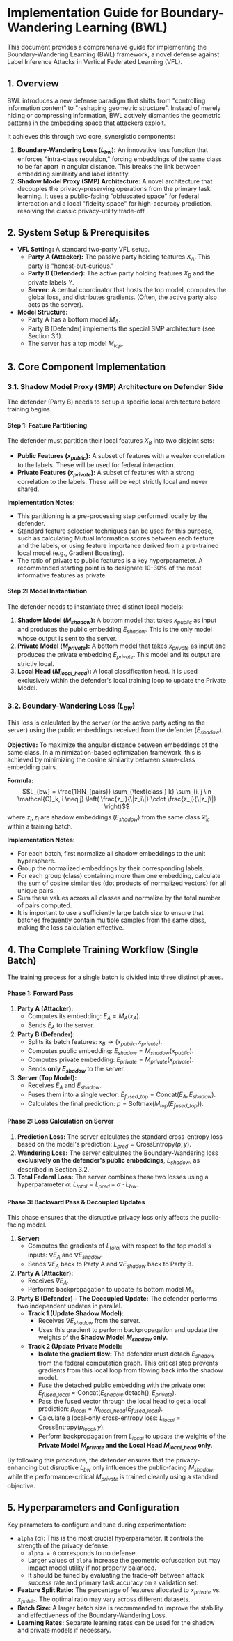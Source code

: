 # Implementation Guide for Boundary-Wandering Learning (BWL)

This document provides a comprehensive guide for implementing the Boundary-Wandering Learning (BWL) framework, a novel defense against Label Inference Attacks in Vertical Federated Learning (VFL).

## 1. Overview

BWL introduces a new defense paradigm that shifts from "controlling information content" to "reshaping geometric structure". Instead of merely hiding or compressing information, BWL actively dismantles the geometric patterns in the embedding space that attackers exploit.

It achieves this through two core, synergistic components:
1.  **Boundary-Wandering Loss ($L_{bw}$):** An innovative loss function that enforces "intra-class repulsion," forcing embeddings of the same class to be far apart in angular distance. This breaks the link between embedding similarity and label identity.
2.  **Shadow Model Proxy (SMP) Architecture:** A novel architecture that decouples the privacy-preserving operations from the primary task learning. It uses a public-facing "obfuscated space" for federal interaction and a local "fidelity space" for high-accuracy prediction, resolving the classic privacy-utility trade-off.

## 2. System Setup & Prerequisites

-   **VFL Setting:** A standard two-party VFL setup.
    -   **Party A (Attacker):** The passive party holding features $X_A$. This party is "honest-but-curious."
    -   **Party B (Defender):** The active party holding features $X_B$ and the private labels $Y$.
    -   **Server:** A central coordinator that hosts the top model, computes the global loss, and distributes gradients. (Often, the active party also acts as the server).
-   **Model Structure:**
    -   Party A has a bottom model $M_A$.
    -   Party B (Defender) implements the special SMP architecture (see Section 3.1).
    -   The server has a top model $M_{top}$.

## 3. Core Component Implementation

### 3.1. Shadow Model Proxy (SMP) Architecture on Defender Side

The defender (Party B) needs to set up a specific local architecture before training begins.

#### Step 1: Feature Partitioning

The defender must partition their local features $X_B$ into two disjoint sets:
-   **Public Features ($x_{public}$):** A subset of features with a weaker correlation to the labels. These will be used for federal interaction.
-   **Private Features ($x_{private}$):** A subset of features with a strong correlation to the labels. These will be kept strictly local and never shared.

**Implementation Notes:**
-   This partitioning is a pre-processing step performed locally by the defender.
-   Standard feature selection techniques can be used for this purpose, such as calculating Mutual Information scores between each feature and the labels, or using feature importance derived from a pre-trained local model (e.g., Gradient Boosting).
-   The ratio of private to public features is a key hyperparameter. A recommended starting point is to designate 10-30% of the most informative features as private.

#### Step 2: Model Instantiation

The defender needs to instantiate three distinct local models:
1.  **Shadow Model ($M_{shadow}$):** A bottom model that takes $x_{public}$ as input and produces the public embedding $E_{shadow}$. This is the only model whose output is sent to the server.
2.  **Private Model ($M_{private}$):** A bottom model that takes $x_{private}$ as input and produces the private embedding $E_{private}$. This model and its output are strictly local.
3.  **Local Head ($M_{local\_head}$):** A local classification head. It is used exclusively within the defender's local training loop to update the Private Model.

### 3.2. Boundary-Wandering Loss ($L_{bw}$)

This loss is calculated by the server (or the active party acting as the server) using the public embeddings received from the defender ($E_{shadow}$).

**Objective:** To maximize the angular distance between embeddings of the same class. In a minimization-based optimization framework, this is achieved by minimizing the cosine similarity between same-class embedding pairs.

**Formula:**
$$L_{bw} = \frac{1}{N_{pairs}} \sum_{\text{class } k} \sum_{i, j \in \mathcal{C}_k, i \neq j} \left( \frac{z_i}{\|z_i\|} \cdot \frac{z_j}{\|z_j\|} \right)$$
where $z_i, z_j$ are shadow embeddings ($E_{shadow}$) from the same class $\mathcal{C}_k$ within a training batch.

**Implementation Notes:**
-   For each batch, first normalize all shadow embeddings to the unit hypersphere.
-   Group the normalized embeddings by their corresponding labels.
-   For each group (class) containing more than one embedding, calculate the sum of cosine similarities (dot products of normalized vectors) for all unique pairs.
-   Sum these values across all classes and normalize by the total number of pairs computed.
-   It is important to use a sufficiently large batch size to ensure that batches frequently contain multiple samples from the same class, making the loss calculation effective.

## 4. The Complete Training Workflow (Single Batch)

The training process for a single batch is divided into three distinct phases.

#### **Phase 1: Forward Pass**

1.  **Party A (Attacker):**
    -   Computes its embedding: $E_A = M_A(x_A)$.
    -   Sends $E_A$ to the server.
2.  **Party B (Defender):**
    -   Splits its batch features: $x_B \rightarrow (x_{public}, x_{private})$.
    -   Computes public embedding: $E_{shadow} = M_{shadow}(x_{public})$.
    -   Computes private embedding: $E_{private} = M_{private}(x_{private})$.
    -   Sends **only $E_{shadow}$** to the server.
3.  **Server (Top Model):**
    -   Receives $E_A$ and $E_{shadow}$.
    -   Fuses them into a single vector: $E_{fused\_top} = \text{Concat}(E_A, E_{shadow})$.
    -   Calculates the final prediction: $p = \text{Softmax}(M_{top}(E_{fused\_top}))$.

#### **Phase 2: Loss Calculation on Server**

1.  **Prediction Loss:** The server calculates the standard cross-entropy loss based on the model's prediction: $L_{pred} = \text{CrossEntropy}(p, y)$.
2.  **Wandering Loss:** The server calculates the Boundary-Wandering loss **exclusively on the defender's public embeddings**, $E_{shadow}$, as described in Section 3.2.
3.  **Total Federal Loss:** The server combines these two losses using a hyperparameter $\alpha$: $L_{total} = L_{pred} + \alpha \cdot L_{bw}$.

#### **Phase 3: Backward Pass & Decoupled Updates**

This phase ensures that the disruptive privacy loss only affects the public-facing model.

1.  **Server:**
    -   Computes the gradients of $L_{total}$ with respect to the top model's inputs: $\nabla E_A$ and $\nabla E_{shadow}$.
    -   Sends $\nabla E_A$ back to Party A and $\nabla E_{shadow}$ back to Party B.
2.  **Party A (Attacker):**
    -   Receives $\nabla E_A$.
    -   Performs backpropagation to update its bottom model $M_A$.
3.  **Party B (Defender) - The Decoupled Update:** The defender performs two independent updates in parallel.
    -   **Track 1 (Update Shadow Model):**
        -   Receives $\nabla E_{shadow}$ from the server.
        -   Uses this gradient to perform backpropagation and update the weights of the **Shadow Model $M_{shadow}$ only**.
    -   **Track 2 (Update Private Model):**
        -   **Isolate the gradient flow:** The defender must detach $E_{shadow}$ from the federal computation graph. This critical step prevents gradients from this local loop from flowing back into the shadow model.
        -   Fuse the detached public embedding with the private one: $E_{fused\_local} = \text{Concat}(E_{shadow}.\text{detach}(), E_{private})$.
        -   Pass the fused vector through the local head to get a local prediction: $p_{local} = M_{local\_head}(E_{fused\_local})$.
        -   Calculate a local-only cross-entropy loss: $L_{local} = \text{CrossEntropy}(p_{local}, y)$.
        -   Perform backpropagation from $L_{local}$ to update the weights of the **Private Model $M_{private}$ and the Local Head $M_{local\_head}$ only**.

By following this procedure, the defender ensures that the privacy-enhancing but disruptive $L_{bw}$ only influences the public-facing $M_{shadow}$, while the performance-critical $M_{private}$ is trained cleanly using a standard objective.

## 5. Hyperparameters and Configuration

Key parameters to configure and tune during experimentation:

-   `alpha` ($\alpha$): This is the most crucial hyperparameter. It controls the strength of the privacy defense.
    -   `alpha = 0` corresponds to no defense.
    -   Larger values of `alpha` increase the geometric obfuscation but may impact model utility if not properly balanced.
    -   It should be tuned by evaluating the trade-off between attack success rate and primary task accuracy on a validation set.
-   **Feature Split Ratio:** The percentage of features allocated to $x_{private}$ vs. $x_{public}$. The optimal ratio may vary across different datasets.
-   **Batch Size:** A larger batch size is recommended to improve the stability and effectiveness of the Boundary-Wandering Loss.
-   **Learning Rates:** Separate learning rates can be used for the shadow and private models if necessary.